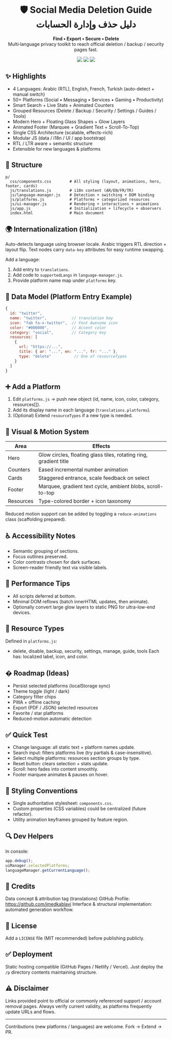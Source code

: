 <div align="center">
<h1>🛡️ Social Media Deletion Guide<br>دليل حذف وإدارة الحسابات</h1>
<p><strong>Find • Export • Secure • Delete</strong><br>Multi‑language privacy toolkit to reach official deletion / backup / security pages fast.</p>
<p>
<img src="https://img.shields.io/badge/Platforms-50%2B-blueviolet" />
<img src="https://img.shields.io/badge/Languages-AR | EN | FR | TR-green" />
<img src="https://img.shields.io/badge/Design-Animated%20UI-orange" />
</p>
</div>

## ✨ Highlights
* 4 Languages: Arabic (RTL), English, French, Turkish (auto-detect + manual switch)
* 50+ Platforms (Social • Messaging • Services • Gaming • Productivity)
* Smart Search + Live Stats + Animated Counters
* Grouped Resources (Delete / Backup / Security / Settings / Guides / Tools)
* Modern Hero + Floating Glass Shapes + Glow Layers
* Animated Footer (Marquee + Gradient Text + Scroll-To-Top)
* Single CSS Architecture (scalable, effects-rich)
* Modular JS (data / i18n / UI / app bootstrap)
* RTL / LTR aware + semantic structure
* Extensible for new languages & platforms

## 📂 Structure
```
p/
  css/components.css        # All styling (layout, animations, hero, footer, cards)
  js/translations.js        # i18n content (AR/EN/FR/TR)
  js/language-manager.js    # Detection + switching + DOM binding
  js/platforms.js           # Platforms + categorized resources
  js/ui-manager.js          # Rendering + interactions + animations
  js/app.js                 # Initialization + lifecycle + observers
  index.html                # Main document
```

## 🌍 Internationalization (i18n)
Auto-detects language using browser locale. Arabic triggers RTL direction + layout flip. Text nodes carry `data-key` attributes for easy runtime swapping.

Add a language:
1. Add entry to `translations`.
2. Add code to `supportedLangs` in `language-manager.js`.
3. Provide platform name map under `platforms` key.

## 🧩 Data Model (Platform Entry Example)
```js
{
  id: "twitter",
  name: "twitter",           // translation key
  icon: "fab fa-x-twitter",  // Font Awesome icon
  color: "#000000",          // Accent color
  category: "social",        // Category key
  resources: [
    {
      url: "https://...",
      title: { ar: "...", en: "...", fr: "..." },
      type: "delete"          // One of resourceTypes
    }
  ]
}
```

## ➕ Add a Platform
1. Edit `platforms.js` → push new object (id, name, icon, color, category, resources[]).
2. Add its display name in each language (`translations.platforms`).
3. (Optional) Extend `resourceTypes` if a new type is needed.

## 🎨 Visual & Motion System
| Area      | Effects |
|-----------|---------|
| Hero      | Glow circles, floating glass tiles, rotating ring, gradient title |
| Counters  | Eased incremental number animation |
| Cards     | Staggered entrance, scale feedback on select |
| Footer    | Marquee, gradient text cycle, ambient blobs, scroll-to-top |
| Resources | Type-colored border + icon taxonomy |

Reduced motion support can be added by toggling a `reduce-animations` class (scaffolding prepared).

## ♿ Accessibility Notes
- Semantic grouping of sections.
- Focus outlines preserved.
- Color contrasts chosen for dark surfaces.
- Screen-reader friendly text via visible labels.

## 🚀 Performance Tips
- All scripts deferred at bottom.
- Minimal DOM reflows (batch innerHTML updates, then animate).
- Optionally convert large glow layers to static PNG for ultra-low-end devices.

## 🔐 Resource Types
Defined in `platforms.js`:
- delete, disable, backup, security, settings, manage, guide, tools
Each has: localized label, icon, and color.

## � Roadmap (Ideas)
* Persist selected platforms (localStorage sync)
* Theme toggle (light / dark)
* Category filter chips
* PWA + offline caching
* Export (PDF / JSON) selected resources
* Favorite / star platforms
* Reduced-motion automatic detection

## ✅ Quick Test
- Change language: all static text + platform names update.
- Search input: filters platforms live (try partials & case-insensitive).
- Select multiple platforms: resources section groups by type.
- Reset button: clears selection + stats update.
- Scroll: hero fades into content smoothly.
- Footer marquee animates & pauses on hover.

## 🧵 Styling Conventions
- Single authoritative stylesheet: `components.css`.
- Custom properties (CSS variables) could be centralized (future refactor).
- Utility animation keyframes grouped by feature region.

## 🔍 Dev Helpers
In console:
```js
app.debug();
uiManager.selectedPlatforms;
languageManager.getCurrentLanguage();
```

## 👤 Credits
Data concept & attribution tag (translations)
GitHub Profile: https://github.com/imedkablavi
Interface & structural implementation: automated generation workflow.

## 📜 License
Add a `LICENSE` file (MIT recommended) before publishing publicly.

## ✅ Deployment
Static hosting compatible (GitHub Pages / Netlify / Vercel). Just deploy the `/p` directory contents maintaining structure.

## ⚠️ Disclaimer
Links provided point to official or commonly referenced support / account removal pages. Always verify current validity, as platforms frequently update URLs and flows.

---
Contributions (new platforms / languages) are welcome. Fork → Extend → PR.
